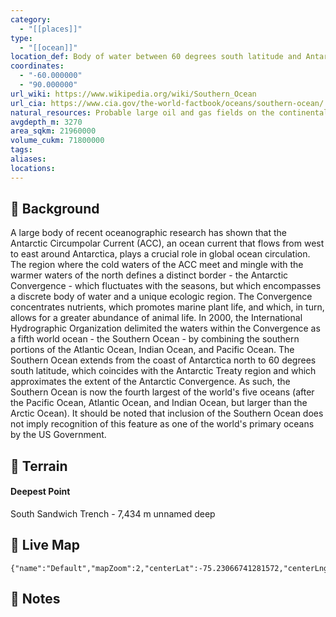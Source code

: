```yaml
---
category:
  - "[[places]]"
type:
  - "[[ocean]]"
location_def: Body of water between 60 degrees south latitude and Antarctica
coordinates:
  - "-60.000000"
  - "90.000000"
url_wiki: https://www.wikipedia.org/wiki/Southern_Ocean
url_cia: https://www.cia.gov/the-world-factbook/oceans/southern-ocean/
natural_resources: Probable large oil and gas fields on the continental margin; manganese nodules, possible placer deposits, sand and gravel, fresh water as icebergs; squid, whales, and seals - none exploited; krill, fish
avgdepth_m: 3270
area_sqkm: 21960000
volume_cukm: 71800000
tags: 
aliases: 
locations:
---
```

## 🌱 Background
A large body of recent oceanographic research has shown that the Antarctic Circumpolar Current (ACC), an ocean current that flows from west to east around Antarctica, plays a crucial role in global ocean circulation. The region where the cold waters of the ACC meet and mingle with the warmer waters of the north defines a distinct border - the Antarctic Convergence - which fluctuates with the seasons, but which encompasses a discrete body of water and a unique ecologic region. The Convergence concentrates nutrients, which promotes marine plant life, and which, in turn, allows for a greater abundance of animal life. In 2000, the International Hydrographic Organization delimited the waters within the Convergence as a fifth world ocean - the Southern Ocean - by combining the southern portions of the Atlantic Ocean, Indian Ocean, and Pacific Ocean. The Southern Ocean extends from the coast of Antarctica north to 60 degrees south latitude, which coincides with the Antarctic Treaty region and which approximates the extent of the Antarctic Convergence. As such, the Southern Ocean is now the fourth largest of the world's five oceans (after the Pacific Ocean, Atlantic Ocean, and Indian Ocean, but larger than the Arctic Ocean). It should be noted that inclusion of the Southern Ocean does not imply recognition of this feature as one of the world's primary oceans by the US Government.

## 🌊 Terrain
#### Deepest Point
South Sandwich Trench - 7,434 m unnamed deep

## 📡 Live Map
```mapview
{"name":"Default","mapZoom":2,"centerLat":-75.23066741281572,"centerLng":-107.75390625,"query":"","chosenMapSource":0}
```

## 📒 Notes

